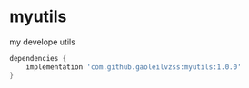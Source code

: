 # myutils
my develope utils

``` groovy
dependencies {
    implementation 'com.github.gaoleilvzss:myutils:1.0.0'
}
